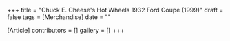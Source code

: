 +++
title = "Chuck E. Cheese's Hot Wheels 1932 Ford Coupe (1999)"
draft = false
tags = [Merchandise]
date = ""

[Article]
contributors = []
gallery = []
+++